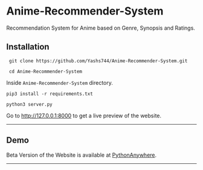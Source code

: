 # Anime-Recommender-System
Recommendation System for Anime based on Genre, Synopsis and Ratings.

## Installation

```shell
 git clone https://github.com/Yashs744/Anime-Recommender-System.git
 
 cd Anime-Recommender-System
```

Inside `Anime-Recommender-System` directory.
```shell
pip3 install -r requirements.txt

python3 server.py
```

Go to http://127.0.0.1:8000 to get a live preview of the website.

---

## Demo


Beta Version of the Website is available at [PythonAnywhere](http://animerecommendation.pythonanywhere.com/).

---
